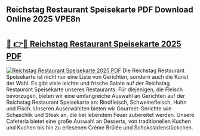 ## Reichstag Restaurant Speisekarte PDF Download Online 2025 VPE8n

# <h2><a href="http://gcbcjc3.nevu.top/?p=Reichstag+Restaurant+Speisekarte">🔗 👉🔴 Reichstag Restaurant Speisekarte 2025 PDF</a></h2>

[![Reichstag Restaurant Speisekarte 2025 PDF](https://i.imgur.com/dBaPXMq.png)](http://gcbcjc3.nevu.top/?p=Reichstag+Restaurant+Speisekarte)
Die Reichstag Restaurant Speisekarte ist nicht nur eine Liste von Gerichten, sondern auch die Kunst der Wahl. Es gibt viele leichte und frische Salate auf der Reichstag Restaurant Speisekarte unseres Restaurants. Für diejenigen, die Fleisch bevorzugen, bieten wir eine umfangreiche Auswahl an Gerichten auf der Reichstag Restaurant Speisekarte an: Rindfleisch, Schweinefleisch, Huhn und Fisch. Unseren Auserwählten bieten wir Gourmet-Gerichte wie Schaschlik und Steak an, die bei lebendem Feuer zubereitet werden. Unsere Cafeteria bietet eine große Auswahl an Desserts, von traditionellen Kuchen und Kuchen bis hin zu erlesenen Crème Brûlée und Schokoladenstückchen.
